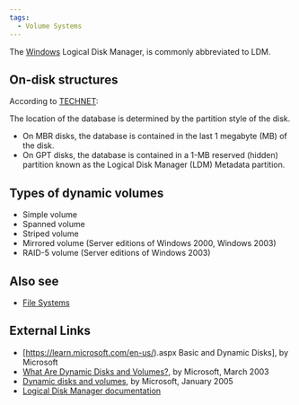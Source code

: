 ```yaml
---
tags:
  - Volume Systems
---
```

The [Windows](windows.md) Logical Disk Manager, is commonly
abbreviated to LDM.

## On-disk structures

According to
[TECHNET](https://learn.microsoft.com/en-us/previous-versions/windows/it-pro/windows-server-2003/cc737048(v=ws.10)?redirectedfrom=MSDN):

The location of the database is determined by the partition style of the
disk.

- On MBR disks, the database is contained in the last 1 megabyte (MB) of
  the disk.
- On GPT disks, the database is contained in a 1-MB reserved (hidden)
  partition known as the Logical Disk Manager (LDM) Metadata partition.

## Types of dynamic volumes

- Simple volume
- Spanned volume
- Striped volume
- Mirrored volume (Server editions of Windows 2000, Windows 2003)
- RAID-5 volume (Server editions of Windows 2003)

## Also see

- [File Systems](tags/#file-systems)

## External Links

- \[<https://learn.microsoft.com/en-us/>).aspx
  Basic and Dynamic Disks\], by Microsoft
- [What Are Dynamic Disks and
  Volumes?](https://learn.microsoft.com/en-us/previous-versions/windows/it-pro/windows-server-2003/cc737048(v=ws.10)?redirectedfrom=MSDN),
  by Microsoft, March 2003
- [Dynamic disks and
  volumes](https://learn.microsoft.com/en-us/previous-versions/windows/it-pro/windows-server-2003/cc757696(v=ws.10)?redirectedfrom=MSDN), by
  Microsoft, January 2005
- [Logical Disk Manager documentation](http://www.ntfs.com/ldm.htm)

